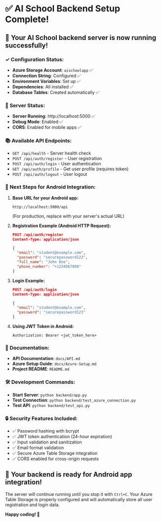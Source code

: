 # ✅ AI School Backend Setup Complete!

## 🎉 Your AI School backend server is now running successfully!

### ✓ **Configuration Status:**
- **Azure Storage Account**: `aischoolapp` ✅
- **Connection String**: Configured ✅
- **Environment Variables**: Set up ✅
- **Dependencies**: All installed ✅
- **Database Tables**: Created automatically ✅

### 🚀 **Server Status:**
- **Server Running**: http://localhost:5000 ✅
- **Debug Mode**: Enabled ✅
- **CORS**: Enabled for mobile apps ✅

### 📚 **Available API Endpoints:**
- `GET /api/health` - Server health check
- `POST /api/auth/register` - User registration
- `POST /api/auth/login` - User authentication
- `GET /api/auth/profile` - Get user profile (requires token)
- `POST /api/auth/logout` - User logout

### 🔧 **Next Steps for Android Integration:**

1. **Base URL for your Android app:**
   ```
   http://localhost:5000/api
   ```
   (For production, replace with your server's actual URL)

2. **Registration Example (Android HTTP Request):**
   ```json
   POST /api/auth/register
   Content-Type: application/json
   
   {
     "email": "student@example.com",
     "password": "securepassword123",
     "full_name": "John Doe",
     "phone_number": "+1234567890"
   }
   ```

3. **Login Example:**
   ```json
   POST /api/auth/login
   Content-Type: application/json
   
   {
     "email": "student@example.com",
     "password": "securepassword123"
   }
   ```

4. **Using JWT Token in Android:**
   ```
   Authorization: Bearer <jwt_token_here>
   ```

### 📖 **Documentation:**
- **API Documentation**: `docs/API.md`
- **Azure Setup Guide**: `docs/Azure-Setup.md`
- **Project README**: `README.md`

### 🛠 **Development Commands:**
- **Start Server**: `python backend/app.py`
- **Test Connection**: `python backend/test_azure_connection.py`
- **Test API**: `python backend/test_api.py`

### 🔒 **Security Features Included:**
- ✅ Password hashing with bcrypt
- ✅ JWT token authentication (24-hour expiration)
- ✅ Input validation and sanitization
- ✅ Email format validation
- ✅ Secure Azure Table Storage integration
- ✅ CORS enabled for cross-origin requests

## 🎯 **Your backend is ready for Android app integration!**

The server will continue running until you stop it with `Ctrl+C`. Your Azure Table Storage is properly configured and will automatically store all user registration and login data.

**Happy coding! 🚀**
